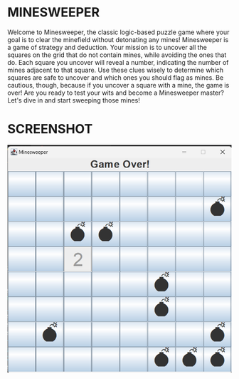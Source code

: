 # MINESWEEPER
Welcome to Minesweeper, the classic logic-based puzzle game where your goal is to clear the minefield without detonating any mines! Minesweeper is a game of strategy and deduction. Your mission is to uncover all the squares on the grid that do not contain mines, while avoiding the ones that do. Each square you uncover will reveal a number, indicating the number of mines adjacent to that square. Use these clues wisely to determine which squares are safe to uncover and which ones you should flag as mines. Be cautious, though, because if you uncover a square with a mine, the game is over! Are you ready to test your wits and become a Minesweeper master? Let's dive in and start sweeping those mines!
# SCREENSHOT
![](https://github.com/anjaalliiiii/MINESWEEPER/blob/main/SS.png)
